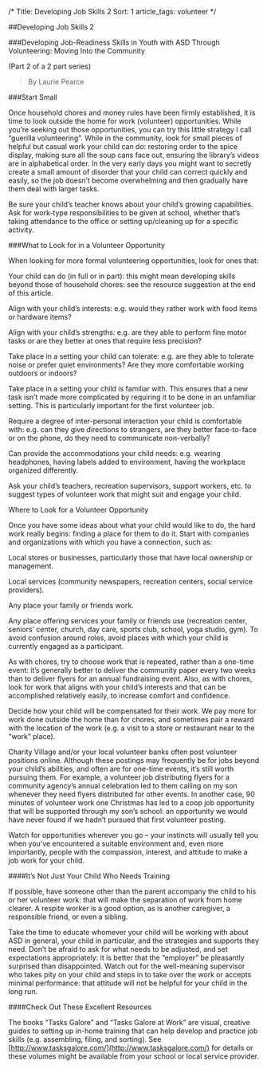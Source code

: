/*
Title: Developing Job Skills 2
Sort: 1
article_tags: volunteer
*/

##Developing Job Skills 2

###Developing Job-Readiness Skills in Youth with ASD Through Volunteering: Moving Into the Community

(Part 2 of a 2 part series)
>By Laurie Pearce

###Start Small

Once household chores and money rules have been firmly established, it is time to look outside the home for work (volunteer) opportunities. While you’re seeking out those opportunities, you can try this little strategy I call “guerilla volunteering”.  While in the community, look for small pieces of helpful but casual work your child can do: restoring order to the spice display, making sure all the soup cans face out, ensuring the library’s videos are in alphabetical order. In the very early days you might want to secretly create a small amount of disorder that your child can correct quickly and easily, so the job doesn’t become overwhelming and then gradually have them deal with larger tasks.

Be sure your child’s teacher knows about your child’s growing capabilities. Ask for work-type responsibilities to be given at school, whether that’s taking attendance to the office or setting up/cleaning up for a specific activity.

###What to Look for in a Volunteer Opportunity

When looking for more formal volunteering opportunities, look for ones that:

Your child can do (in full or in part): this might mean developing skills beyond those of household chores: see the resource suggestion at the end of this article.

Align with your child’s interests: e.g. would they rather work with food items or hardware items?

Align with your child’s strengths: e.g. are they able to perform fine motor tasks or are they better at ones that require less precision?

Take place in a setting your child can tolerate: e.g. are they able to tolerate noise or prefer quiet environments? Are they more comfortable working outdoors or indoors?

Take place in a setting your child is familiar with. This ensures that a new task isn’t made more complicated by requiring it to be done in an unfamiliar setting. This is particularly important for the first volunteer job.

Require a degree of inter-personal interaction your child is comfortable with: e.g. can they give directions to strangers, are they better face-to-face or on the phone, do they need to communicate non-verbally?

Can provide the accommodations your child needs: e.g. wearing headphones, having labels added to environment, having the workplace organized differently.

Ask your child’s teachers, recreation supervisors, support workers, etc. to suggest types of volunteer work that might suit and engage your child.

Where to Look for a Volunteer Opportunity

Once you have some ideas about what your child would like to do, the hard work really begins: finding a place for them to do it. Start with companies and organizations with which you have a connection, such as:

Local stores or businesses, particularly those that have local ownership or management.

Local services (community newspapers, recreation centers, social service providers).

Any place your family or friends work.

Any place offering services your family or friends use (recreation center, seniors’ center, church, day care, sports club, school, yoga studio, gym). To avoid confusion around roles, avoid places with which your child is currently engaged as a participant.

As with chores, try to choose work that is repeated, rather than a one-time event:  it’s generally better to deliver the community paper every two weeks than to deliver flyers for an annual fundraising event. Also, as with chores, look for work that aligns with your child’s interests and that can be accomplished relatively easily, to increase comfort and confidence.

Decide how your child will be compensated for their work. We pay more for work done outside the home than for chores, and sometimes pair a reward with the location of the work (e.g. a visit to a store or restaurant near to the “work” place).

Charity Village and/or your local volunteer banks often post volunteer positions online. Although these postings may frequently be for jobs beyond your child’s abilities, and often are for one-time events, it’s still worth pursuing them. For example, a volunteer job distributing flyers for a community agency’s annual celebration led to them calling on my son whenever they need flyers distributed for other events. In another case, 90 minutes of volunteer work one Christmas has led to a coop job opportunity that will be supported through my son’s school: an opportunity we would have never found if we hadn’t pursued that first volunteer posting.

Watch for opportunities wherever you go – your instincts will usually tell you when you’ve encountered a suitable environment and, even more importantly, people with the compassion, interest, and attitude to make a job work for your child.

####It’s Not Just Your Child Who Needs Training

If possible, have someone other than the parent accompany the child to his or her volunteer work: that will make the separation of work from home clearer. A respite worker is a good option, as is another caregiver, a responsible friend, or even a sibling.

Take the time to educate whomever your child will be working with about ASD in general, your child in particular, and the strategies and supports they need. Don’t be afraid to ask for what needs to be adjusted, and set expectations appropriately: it is better that the “employer” be pleasantly surprised than disappointed. Watch out for the well-meaning supervisor who takes pity on your child and steps in to take over the work or accepts minimal performance: that attitude will not be helpful for your child in the long run.

####Check Out These Excellent Resources

The books “Tasks Galore” and “Tasks Galore at Work” are visual, creative guides to setting up in-home training that can help develop and practice job skills (e.g. assembling, filing, and sorting). See [http://www.tasksgalore.com/](http://www.tasksgalore.com/) for details or these volumes might be available from your school or local service provider.
